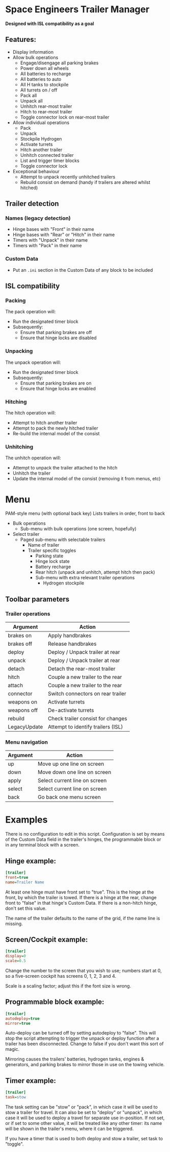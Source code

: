 # Space Engineers Trailer Manager

**Designed with ISL compatibility as a goal**

## Features:

* Display information
* Allow bulk operations
  * Engage/disengage all parking brakes
  * Power down all wheels
  * All batteries to recharge
  * All batteries to auto
  * All H tanks to stockpile
  * All turrets on / off
  * Pack all
  * Unpack all
  * Unhitch rear-most trailer
  * Hitch to rear-most trailer
  * Toggle connector lock on rear-most trailer
* Allow individual operations
  * Pack
  * Unpack
  * Stockpile Hydrogen
  * Activate turrets
  * Hitch another trailer
  * Unhitch connected trailer
  * List and trigger timer blocks
  * Toggle connector lock
* Exceptional behaviour
  * Attempt to unpack recently unhitched trailers
  * Rebuild consist on demand (handy if trailers are altered whilst hitched)

## Trailer detection

### Names (legacy detection)

* Hinge bases with "Front" in their name
* Hinge bases with "Rear" or "Hitch" in their name
* Timers with "Unpack" in their name
* Timers with "Pack" in their name

### Custom Data

* Put an `.ini` section in the Custom Data of any block to be included

## ISL compatibility

### Packing

The pack operation will:

* Run the designated timer block
* Subsequently:
  * Ensure that parking brakes are off
  * Ensure that hinge locks are disabled

### Unpacking

The unpack operation will:

* Run the designated timer block
* Subsequently:
  * Ensure that parking brakes are on
  * Ensure that hinge locks are enabled

### Hitching

The hitch operation will:

* Attempt to hitch another trailer
* Attempt to pack the newly hitched trailer
* Re-build the internal model of the consist

### Unhitching

The unhitch operation will:

* Attempt to unpack the trailer attached to the hitch
* Unhitch the trailer
* Update the internal model of the consist (removing it from menus, etc)

# Menu

PAM-style menu (with optional back key) Lists trailers in order, front to back

* Bulk operations
  * Sub-menu with bulk operations (one screen, hopefully)
* Select trailer
  * Paged sub-menu with selectable trailers
    * Name of trailer
    * Trailer specific toggles
      * Parking state
      * Hinge lock state
      * Battery recharge
      * Rear hitch (unpack and unhitch, attempt hitch then pack)
      * Sub-menu with extra relevant trailer operations
        * Hydrogen stockpile

## Toolbar parameters

### Trailer operations

Argument      | Action
------------- | -------------
brakes on     | Apply handbrakes
brakes off    | Release handbrakes
deploy        | Deploy / Unpack trailer at rear
unpack        | Deploy / Unpack trailer at rear
detach        | Detach the rear-most trailer
hitch         | Couple a new trailer to the rear
attach        | Couple a new trailer to the rear
connector     | Switch connectors on rear trailer
weapons on    | Activate turrets
weapons off   | De-activate turrets
rebuild       | Check trailer consist for changes
LegacyUpdate  | Attempt to identify trailers (ISL)

### Menu navigation

Argument      | Action
------------- | -------------
up            | Move up one line on screen
down          | Move down one line on screen
apply         | Select current line on screen
select        | Select current line on screen
back          | Go back one menu screen

# Examples

There is no configuration to edit in this script. Configuration is set by means
of the Custom Data field in the trailer's hinges, the programmable block or in
any terminal block with a screen.

## Hinge example:

```ini
[trailer]
front=true
name=Trailer Name
```

At least one hinge must have front set to "true". This is the hinge at the
front, by which the trailer is towed. If there is a hinge at the rear, change
front to "false" in that hinge's Custom Data. If there is a non-hitch hinge,
don't set this value.

The name of the trailer defaults to the name of the grid, if the name line is
missing.

## Screen/Cockpit example:

```ini
[trailer]
display=0
scale=0.5
```

Change the number to the screen that you wish to use; numbers start at 0, so a
five-screen cockpit has screens 0, 1, 2, 3 and 4.

Scale is a scaling factor; adjust this if the font size is wrong.

## Programmable block example:

```ini
[trailer]
autodeploy=true
mirror=true
```

Auto-deploy can be turned off by setting autodeploy to "false". This will stop
the script attempting to trigger the unpack or deploy function after a trailer
has been disconnected. Change to false if you don't want this sort of magic.

Mirroring causes the trailers' batteries, hydrogen tanks, engines & generators,
and parking brakes to mirror those in use on the towing vehicle. 

## Timer example:

```ini
[trailer]
task=stow
```

The task setting can be "stow" or "pack", in which case it will be used to stow
a trailer for travel. It can also be set to "deploy" or "unpack", in which case
it will be used to deploy a travel for separate use in-position. If not set, or
if set to some other value, it will be treated like any other timer: its name
will be shown in the trailer's menu, where it can be triggered.

If you have a timer that is used to both deploy and stow a trailer, set task to
"toggle".
